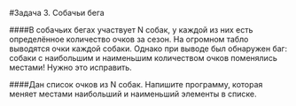 #Задача 3. Собачьи бега

####В собачьих бегах участвует N собак, у каждой из них есть определённое количество очков за сезон. На огромном табло выводятся очки каждой собаки. Однако при выводе был обнаружен баг: собаки с наибольшим и наименьшим количеством очков поменялись местами! Нужно это исправить.

####Дан список очков из N собак. Напишите программу, которая меняет местами наибольший и наименьший элементы в списке.
